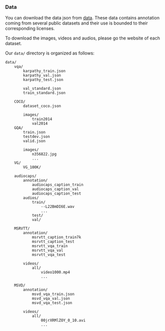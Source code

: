 
### Data
You can download the data json from [data](https://nuage.isir.upmc.fr/index.php/s/ACRfZgaZTp9boZ8).
These data contains annotation coming from several public datasets and their use is bounded to their corresponding licenses.

To download the images, videos and audios, please go the website of each dataset.


Our `data/` directory is organized as follows:
```
data/
    vqa/
        karpathy_train.json
        karpathy_val.json
        karpathy_test.json

        val_standard.json
        train_standard.json

    COCO/
        dataset_coco.json
        
        images/
            train2014
            val2014
    GQA/
        train.json
        testdev.json
        valid.json

        images/
            n356822.jpg
            ...
    VG/
        VG_100K/

    audiocaps/
        annotation/
            audiocaps_caption_train
            audiocaps_caption_val
            audiocaps_caption_test
        audios/
            train/
                --L22BmDI6E.wav
                ...
            test/
            val/

    MSRVTT/
        annotation/
            msrvtt_caption_train7k
            msrvtt_caption_test
            msrvtt_vqa_train
            msrvtt_vqa_val
            msrvtt_vqa_test

        videos/
            all/
                video1000.mp4
                ...

    MSVD/
        annotation/
            msvd_vqa_train.json
            msvd_vqa_val.json
            msvd_vqa_test.json

        videos/
            all/
                00jrXRMlZOY_0_10.avi
                ...
```